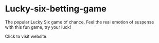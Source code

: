 # Lucky-six-betting-game
The popular Lucky Six game of chance. Feel the real emotion of suspense with this fun game, try your luck!

Click to visit website: